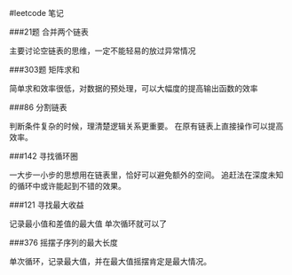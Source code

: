 #leetcode 笔记

###21题 合并两个链表

主要讨论空链表的思维，一定不能轻易的放过异常情况

###303题  矩阵求和

简单求和效率很低，对数据的预处理，可以大幅度的提高输出函数的效率

###86 分割链表

判断条件复杂的时候，理清楚逻辑关系更重要。 在原有链表上直接操作可以提高效率。

###142 寻找循环圈

一大步一小步的思想用在链表里，恰好可以避免额外的空间。  追赶法在深度未知的循环中或许能起到不错的效果。

###121 寻找最大收益

记录最小值和差值的最大值 单次循环就可以了

###376 摇摆子序列的最大长度

单次循环，记录最大值，并在最大值摇摆肯定是最大情况。